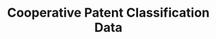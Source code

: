 ---
bigquery: https://console.cloud.google.com/bigquery?p=patents-public-data&d=cpc&page=dataset
citation: '“Cooperative Patent Classification” by the EPO and USPTO, for public use. '
contributors: EPO, USPTO
cost: None
description: Cooperative Patent Classification Data contains the scheme and definitions
  of the Cooperative Patent Classification system for classifying patent documents.
  The CPC is the result of a partnership between the EPO and the USPTO in their joint
  effort to develop a common, internationally compatible classification system for
  technical documents, in particular patent publications, which will be used by both
  offices in the patent granting process
documentation: https://www.cooperativepatentclassification.org/cpcSchemeAndDefinitions
last_edit: 04/05/2022, 19:20:13
location: https://www.cooperativepatentclassification.org/index
maintained_by: USPTO, EPO
schema_fields:
- residualReferences
- residual_references
- application_references
- informative_references
- breakdown_code
- level
- dateRevised
- titleFull
- sizeCache
- title_part
- children
- title_full
- status
- date_revised
- breakdownCode
- informativeReferences
- childGroups
- ipcConcordant
- parents
- child_groups
- notAllocatable
- titlePart
- glossary
- ipc_concordant
- definition
- limiting_references
- applicationReferences
- limitingReferences
- symbol
- additional_only
- synonyms
- not_allocatable
shortname: cooperative_patent_classification
tags:
- patents
- science
title: Cooperative Patent Classification Data
uuid: 984374a7-16e9-4b35-9445-458daceb01bf
---
